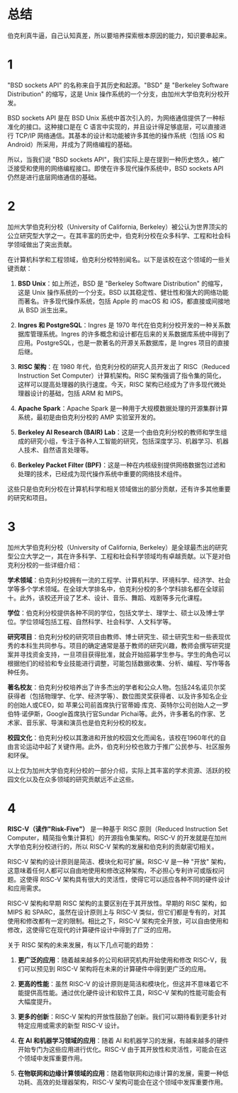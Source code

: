 
# 总结

伯克利真牛逼，自己认知真差，所以要培养探索根本原因的能力，知识要串起来。


# 1

"BSD sockets API" 的名称来自于其历史和起源。"BSD" 是 "Berkeley Software Distribution" 的缩写，这是 Unix 操作系统的一个分支，由加州大学伯克利分校开发。

BSD sockets API 是在 BSD Unix 系统中首次引入的，为网络通信提供了一种标准化的接口。这种接口是在 C 语言中实现的，并且设计得足够底层，可以直接进行 TCP/IP 网络通信。其基本的设计和功能被许多其他的操作系统（包括 iOS 和 Android）所采用，并成为了网络编程的基础。

所以，当我们说 "BSD sockets API"，我们实际上是在提到一种历史悠久，被广泛接受和使用的网络编程接口。即使在许多现代操作系统中，BSD sockets API 仍然是进行底层网络通信的基础。

# 2 

加州大学伯克利分校（University of California, Berkeley）被公认为世界顶尖的公立研究型大学之一。在其丰富的历史中，伯克利分校在众多科学、工程和社会科学领域做出了突出贡献。

在计算机科学和工程领域，伯克利分校特别闻名。以下是该校在这个领域的一些关键贡献：

1. **BSD Unix**：如上所述，BSD 是 "Berkeley Software Distribution" 的缩写，这是 Unix 操作系统的一个分支。BSD 以其稳定性、健壮性和强大的网络功能而著名。许多现代操作系统，包括 Apple 的 macOS 和 iOS，都直接或间接地从 BSD 派生出来。

2. **Ingres 和 PostgreSQL**：Ingres 是 1970 年代在伯克利分校开发的一种关系数据库管理系统。Ingres 的许多概念和设计都在后来的关系数据库系统中得到了应用。PostgreSQL，也是一款著名的开源关系数据库，是 Ingres 项目的直接后继。

3. **RISC 架构**：在 1980 年代，伯克利分校的研究人员开发出了 RISC（Reduced Instruction Set Computer）计算机架构。RISC 架构强调了指令集的简化，这样可以提高处理器的执行速度。今天，RISC 架构已经成为了许多现代微处理器设计的基础，包括 ARM 和 MIPS。

4. **Apache Spark**：Apache Spark 是一种用于大规模数据处理的开源集群计算系统，最初是由伯克利分校的 AMP 实验室开发的。

5. **Berkeley AI Research (BAIR) Lab**：这是一个由伯克利分校的教师和学生组成的研究小组，专注于各种人工智能的研究，包括深度学习、机器学习、机器人技术、自然语言处理等。

6. **Berkeley Packet Filter (BPF)**：这是一种在内核级别提供网络数据包过滤和处理的技术，已经成为现代操作系统中重要的网络技术组件。

这些只是伯克利分校在计算机科学和相关领域做出的部分贡献，还有许多其他重要的研究和项目。

# 3

加州大学伯克利分校（University of California, Berkeley）是全球最杰出的研究型公立大学之一，其在许多科学、工程和社会科学领域均有卓越贡献。以下是对伯克利分校的一些详细介绍：

**学术领域**：伯克利分校拥有一流的工程学、计算机科学、环境科学、经济学、社会学等多个学术领域。在全球大学排名中，伯克利分校的多个学科排名都在全球前十。此外，该校还开设了艺术、设计、音乐、舞蹈、戏剧等多元化课程。

**学位**：伯克利分校提供各种不同的学位，包括文学士、理学士、硕士以及博士学位。学位领域包括工程、自然科学、社会科学、人文科学等。

**研究项目**：伯克利分校的研究项目由教师、博士研究生、硕士研究生和一些表现优秀的本科生共同参与。项目的确定通常是基于教师的研究兴趣，教师会撰写研究提案并寻找资金支持，一旦项目获得批准，就会开始招募学生参与。学生的角色可以根据他们的经验和专业技能进行调整，可能包括数据收集、分析、编程、写作等各种任务。

**著名校友**：伯克利分校培养出了许多杰出的学者和公众人物。包括24名诺贝尔奖获得者（包括物理学、化学、经济学等）、数位图灵奖获得者、以及许多知名企业的创始人或CEO，如 苹果公司前首席执行官蒂姆·库克、英特尔公司创始人之一罗伯特·诺伊斯，Google首席执行官Sundar Pichai等。此外，许多著名的作家、艺术家、音乐家、导演和演员也是伯克利分校的校友。

**校园文化**：伯克利分校以其激进和开放的校园文化而闻名，该校在1960年代的自由言论运动中起了关键作用。此外，伯克利分校也致力于推广公民参与、社区服务和环保。

以上仅为加州大学伯克利分校的一部分介绍，实际上其丰富的学术资源、活跃的校园文化以及在众多领域的研究贡献远不止这些。


# 4

**RISC-V（读作"Risk-Five"）** 是一种基于 RISC 原则（Reduced Instruction Set Computer，精简指令集计算机）的开源指令集架构。RISC-V 的开发就是在加州大学伯克利分校进行的，所以 RISC-V 架构的发展和伯克利的贡献密切相关。

RISC-V 架构的设计原则是简洁、模块化和可扩展。RISC-V 是一种 "开放" 架构，这意味着任何人都可以自由地使用和修改这种架构，不必担心专利许可或版权问题。这使得 RISC-V 架构具有很大的灵活性，使得它可以适应各种不同的硬件设计和应用需求。

RISC-V 架构和早期 RISC 架构的主要区别在于其开放性。早期的 RISC 架构，如 MIPS 和 SPARC，虽然在设计原则上与 RISC-V 类似，但它们都是专有的，对其使用和修改都有一定的限制。相比之下，RISC-V 架构完全开放，可以自由使用和修改，这使得它在现代的计算硬件设计中得到了广泛的应用。

关于 RISC 架构的未来发展，有以下几点可能的趋势：

1. **更广泛的应用**：随着越来越多的公司和研究机构开始使用和修改 RISC-V，我们可以预见到 RISC-V 架构将在未来的计算硬件中得到更广泛的应用。

2. **更高的性能**：虽然 RISC-V 的设计原则是简洁和模块化，但这并不意味着它不能提供高性能。通过优化硬件设计和软件工具，RISC-V 架构的性能可能会有大幅度提升。

3. **更多的创新**：RISC-V 架构的开放性鼓励了创新。我们可以期待看到更多针对特定应用或需求的新型 RISC-V 设计。

4. **在 AI 和机器学习领域的应用**：随着 AI 和机器学习的发展，有越来越多的硬件开始专门为这些应用进行优化。RISC-V 由于其开放性和灵活性，可能会在这个领域中发挥重要作用。

5. **在物联网和边缘计算领域的应用**：随着物联网和边缘计算的发展，需要一种低功耗、高效的处理器架构，RISC-V 架构可能会在这个领域中发挥重要作用。


